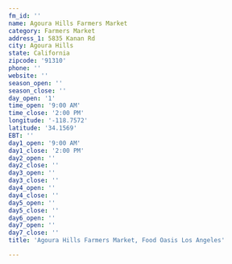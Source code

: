 ```yaml
---
fm_id: ''
name: Agoura Hills Farmers Market
category: Farmers Market
address_1: 5835 Kanan Rd
city: Agoura Hills
state: California
zipcode: '91310'
phone: ''
website: ''
season_open: ''
season_close: ''
day_open: '1'
time_open: '9:00 AM'
time_close: '2:00 PM'
longitude: '-118.7572'
latitude: '34.1569'
EBT: ''
day1_open: '9:00 AM'
day1_close: '2:00 PM'
day2_open: ''
day2_close: ''
day3_open: ''
day3_close: ''
day4_open: ''
day4_close: ''
day5_open: ''
day5_close: ''
day6_open: ''
day7_open: ''
day7_close: ''
title: 'Agoura Hills Farmers Market, Food Oasis Los Angeles'

---
```


